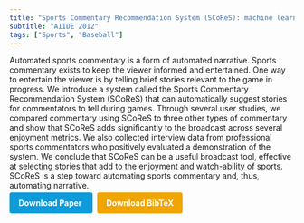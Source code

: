 ```yaml
---
title: "Sports Commentary Recommendation System (SCoReS): machine learning for automated narrative"
subtitle: "AIIDE 2012"
tags: ["Sports", "Baseball"]
---
```


Automated sports commentary is a form of automated narrative. Sports commentary exists to keep the viewer informed and entertained. One way to entertain the viewer is by telling brief stories relevant to the game in progress. We introduce a system called the Sports Commentary Recommendation System (SCoReS) that can automatically suggest stories for commentators to tell during games. Through several user studies, we compared commentary using SCoReS to three other types of commentary and show that SCoReS adds significantly to the broadcast across several enjoyment metrics. We also collected interview data from professional sports commentators who positively evaluated a demonstration of the system. We conclude that SCoReS can be a useful broadcast tool, effective at selecting stories that add to the enjoyment and watch-ability of sports. SCoReS is a step toward automating sports commentary and, thus, automating narrative.

<div>
  <a href="https://doi.org/10.1609/aiide.v8i1.12505" target="_blank" style="background-color: #0d9bdc; color: white; padding: 10px 16px; margin-right: 8px; text-decoration: none; border-radius: 4px; font-weight: bold;">
    Download Paper
  </a>

  <a href="bib/sports-commentary-recommendation-system-scores-machine-learning-for-automated-narrative.bib" download style="background-color: #f0a500; color: white; padding: 10px 16px; text-decoration: none; border-radius: 4px; font-weight: bold;">
    Download BibTeX
  </a>

</div>